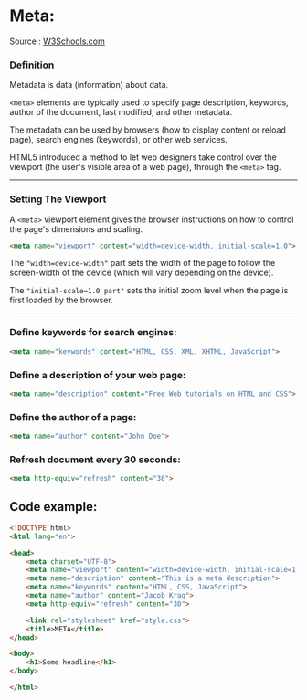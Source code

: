# Meta:
Source : [W3Schools.com](https://www.w3schools.com/tags/tag_meta.asp)
### **Definition**
Metadata is data (information) about data.

`<meta>` elements are typically used to specify page description, keywords, author of the document, last modified, and other metadata.

The metadata can be used by browsers (how to display content or reload page), search engines (keywords), or other web services.

HTML5 introduced a method to let web designers take control over the viewport (the user's visible area of a web page), through the `<meta>` tag.

---
### **Setting The Viewport**
A `<meta>` viewport element gives the browser instructions on how to control the page's dimensions and scaling.
```html
<meta name="viewport" content="width=device-width, initial-scale=1.0">
```
The `"width=device-width"` part sets the width of the page to follow the screen-width of the device (which will vary depending on the device).

The `"initial-scale=1.0 part"` sets the initial zoom level when the page is first loaded by the browser.

---
### **Define keywords for search engines:**
```html
<meta name="keywords" content="HTML, CSS, XML, XHTML, JavaScript">
```
### **Define a description of your web page:**
```html
<meta name="description" content="Free Web tutorials on HTML and CSS">
```
### **Define the author of a page:**
```html
<meta name="author" content="John Doe">
```
### **Refresh document every 30 seconds:**
```html
<meta http-equiv="refresh" content="30">
```

## Code example:
```html
<!DOCTYPE html>
<html lang="en">

<head>
    <meta charset="UTF-8">
    <meta name="viewport" content="width=device-width, initial-scale=1.0">
    <meta name="description" content="This is a meta description">
    <meta name="keywords" content="HTML, CSS, JavaScript">
    <meta name="author" content="Jacob Krag">
    <meta http-equiv="refresh" content="30">

    <link rel="stylesheet" href="style.css">
    <title>META</title>
</head>

<body>
    <h1>Some headline</h1>
</body>

</html>
```